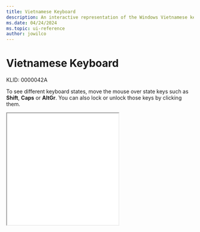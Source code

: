 ```yaml
---
title: Vietnamese Keyboard
description: An interactive representation of the Windows Vietnamese keyboard. To see different keyboard states, click or move the mouse over the state keys.
ms.date: 04/24/2024
ms.topic: ui-reference
author: jowilco
---
```


# Vietnamese Keyboard

KLID: 0000042A

To see different keyboard states, move the mouse over state keys such as **Shift**, **Caps** or **AltGr**. You can also lock or unlock those keys by clicking them.

<iframe src="kbdvntc.html" height="300"></iframe>
